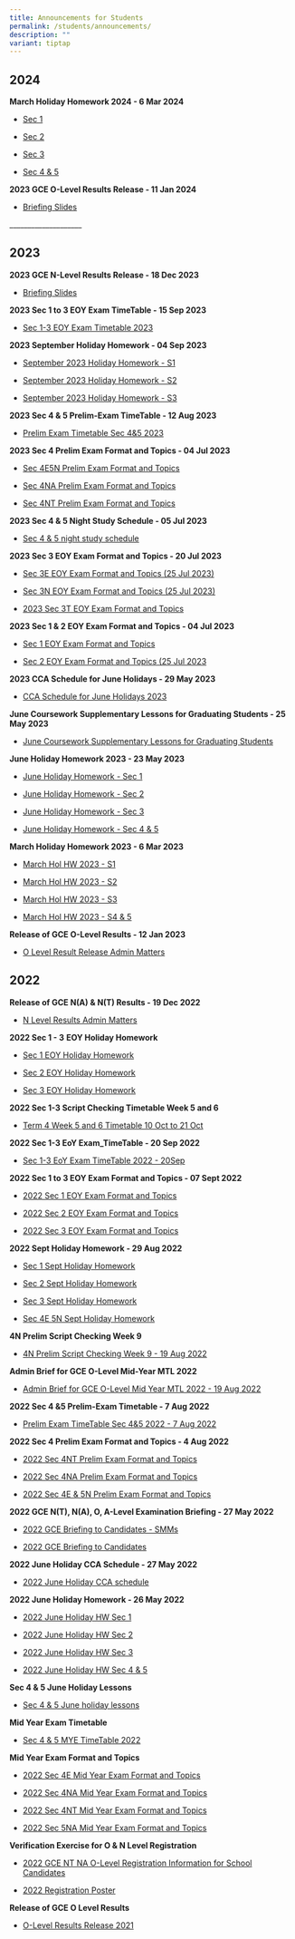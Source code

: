 ```yaml
---
title: Announcements for Students
permalink: /students/announcements/
description: ""
variant: tiptap
---
```

<h2>2024</h2>
<p><strong>March Holiday Homework 2024 - 6 Mar 2024</strong>
</p>
<ul data-tight="true" class="tight">
<li>
<p><a href="/files/Announcements for Students/March_Hol_HW_2024___S1.pdf" rel="noopener noreferrer nofollow" target="_blank">Sec 1</a>
</p>
</li>
<li>
<p><a href="/files/Announcements for Students/March_Hol_HW_2024___S2.pdf" rel="noopener noreferrer nofollow" target="_blank">Sec 2</a>
</p>
</li>
<li>
<p><a href="/files/Announcements for Students/March_Hol_HW_2024___S3.pdf" rel="noopener noreferrer nofollow" target="_blank">Sec 3</a>
</p>
</li>
<li>
<p><a href="/files/Announcements for Students/March_Hol_HW_2024___S4_5.pdf" rel="noopener noreferrer nofollow" target="_blank">Sec 4 &amp; 5</a>
</p>
</li>
</ul>
<p></p>
<p><strong>2023 GCE O-Level Results Release - 11 Jan 2024</strong>
</p>
<ul data-tight="true" class="tight">
<li>
<p><a href="/files/Announcements%20for%20Students/2024_O_Level_Presentation_Admin_brief_final.pdf" rel="noopener noreferrer nofollow" target="_blank">Briefing Slides</a>
</p>
</li>
</ul>
<p></p>
<p>____________________</p>
<h2>2023</h2>
<p><strong>2023 GCE N-Level Results Release - 18 Dec 2023</strong>
</p>
<ul data-tight="true" class="tight">
<li>
<p><a href="/files/Announcements%20for%20Students/2023/Briefing_Slides_N_Level_Students_admin.pdf" rel="noopener noreferrer nofollow" target="_blank">Briefing Slides</a>
</p>
</li>
</ul>
<p><strong>2023 Sec 1 to 3 EOY Exam TimeTable - 15 Sep 2023</strong>
</p>
<ul data-tight="true" class="tight">
<li>
<p><a href="/files/Announcements%20for%20Students/2023/4d_sec_1-3_eoy_exam_timetable_2023_15sep.pdf" rel="noopener noreferrer nofollow" target="_blank">Sec 1-3 EOY Exam Timetable 2023</a>
</p>
</li>
</ul>
<p><strong>2023 September Holiday Homework - 04 Sep 2023</strong>
</p>
<ul data-tight="true" class="tight">
<li>
<p><a href="/files/Announcements%20for%20Students/2023/september%202023%20holiday%20homework%20-%20s1.pdf" rel="noopener noreferrer nofollow" target="_blank">September 2023 Holiday Homework - S1</a>
</p>
</li>
<li>
<p><a href="/files/Announcements%20for%20Students/2023/september%202023%20holiday%20homework%20-%20s2.pdf" rel="noopener noreferrer nofollow" target="_blank">September 2023 Holiday Homework - S2</a>
</p>
</li>
<li>
<p><a href="/files/Announcements%20for%20Students/2023/september%202023%20holiday%20homework%20-%20s3.pdf" rel="noopener noreferrer nofollow" target="_blank">September 2023 Holiday Homework - S3</a>
</p>
</li>
</ul>
<p><strong>2023 Sec 4 &amp; 5 Prelim-Exam TimeTable - 12 Aug 2023</strong>
</p>
<ul data-tight="true" class="tight">
<li>
<p><a href="/files/Announcements%20for%20Students/2023/12_aug_prelim-exam_timetable-sec-4&amp;5_2023.pdf" rel="noopener noreferrer nofollow" target="_blank">Prelim Exam Timetable Sec 4&amp;5 2023</a>
</p>
</li>
</ul>
<p><strong>2023 Sec 4 Prelim Exam Format and Topics - 04 Jul 2023</strong>
</p>
<ul data-tight="true" class="tight">
<li>
<p><a href="/files/Announcements%20for%20Students/2023/2023%20sec%204e5n%20prelim%20exam%20format%20and%20topics.pdf" rel="noopener noreferrer nofollow" target="_blank">Sec 4E5N Prelim Exam Format and Topics</a>
</p>
</li>
<li>
<p><a href="/files/Announcements%20for%20Students/2023/2023%20sec%204na%20prelim%20exam%20format%20and%20topics.pdf" rel="noopener noreferrer nofollow" target="_blank">Sec 4NA Prelim Exam Format and Topics</a>
</p>
</li>
<li>
<p><a href="/files/Announcements%20for%20Students/2023/2023%20sec%204nt%20prelim%20exam%20format%20and%20topics%20(updated%204%20jul).pdf" rel="noopener noreferrer nofollow" target="_blank">Sec 4NT Prelim Exam Format and Topics</a>
</p>
</li>
</ul>
<p><strong>2023 Sec 4 &amp; 5 Night Study Schedule - 05 Jul 2023</strong>
</p>
<ul data-tight="true" class="tight">
<li>
<p><a href="/files/Announcements%20for%20Students/2023/2023%20sec%204_5%20night%20study%20schedule-v2.pdf" rel="noopener noreferrer nofollow" target="_blank">Sec 4 &amp; 5 night study schedule</a>
</p>
</li>
</ul>
<p><strong>2023 Sec 3 EOY Exam Format and Topics - 20 Jul 2023</strong>
</p>
<ul data-tight="true" class="tight">
<li>
<p><a href="/files/Announcements%20for%20Students/2023/2023%20sec%203e%20eoy%20exam%20format%20and%20topics%20(25%20jul).pdf" rel="noopener noreferrer nofollow" target="_blank">Sec 3E EOY Exam Format and Topics (25 Jul 2023)</a>
</p>
</li>
<li>
<p><a href="/files/Announcements%20for%20Students/2023/2023%20sec%203n%20eoy%20exam%20format%20and%20topics%20(25%20jul).pdf" rel="noopener noreferrer nofollow" target="_blank">Sec 3N EOY Exam Format and Topics (25 Jul 2023)</a>
</p>
</li>
<li>
<p><a href="/files/Announcements%20for%20Students/2023/2023%20sec%203t%20eoy%20exam%20format%20and%20topics%20(updated%204%20jul).pdf" rel="noopener noreferrer nofollow" target="_blank">2023 Sec 3T EOY Exam Format and Topics</a>
</p>
</li>
</ul>
<p><strong>2023 Sec 1 &amp; 2 EOY Exam Format and Topics - 04 Jul 2023</strong>
</p>
<ul data-tight="true" class="tight">
<li>
<p><a href="/files/Announcements%20for%20Students/2023/2023%20sec%201%20eoy%20exam%20format%20and%20topics.pdf" rel="noopener noreferrer nofollow" target="_blank">Sec 1 EOY Exam Format and Topics</a>
</p>
</li>
<li>
<p><a href="/files/Announcements%20for%20Students/2023/2023%20sec%202%20eoy%20exam%20format%20and%20topics%20(25%20jul).pdf" rel="noopener noreferrer nofollow" target="_blank">Sec 2 EOY Exam Format and Topics (25 Jul 2023</a>
</p>
</li>
</ul>
<p><strong>2023 CCA Schedule for June Holidays - 29 May 2023</strong>
</p>
<ul data-tight="true" class="tight">
<li>
<p><a href="/files/Announcements%20for%20Students/2023/2023%20cca%20june%20holiday%20schedule-v2.pdf" rel="noopener noreferrer nofollow" target="_blank">CCA Schedule for June Holidays 2023</a>
</p>
</li>
</ul>
<p><strong>June Coursework Supplementary Lessons for Graduating Students - 25 May 2023</strong>
</p>
<ul data-tight="true" class="tight">
<li>
<p><a href="/files/Announcements%20for%20Students/2023/2023%20yss%20june%20csl%20for%20graduating%20students_v2.pdf" rel="noopener noreferrer nofollow" target="_blank">June Coursework Supplementary Lessons for Graduating Students</a>
</p>
</li>
</ul>
<p><strong>June Holiday Homework 2023 - 23 May 2023</strong>
</p>
<ul data-tight="true" class="tight">
<li>
<p><a href="/files/Announcements%20for%20Students/2023/june%20holiday%20hmwk%20-%20s1.pdf" rel="noopener noreferrer nofollow" target="_blank">June Holiday Homework - Sec 1</a>
</p>
</li>
<li>
<p><a href="/files/Announcements%20for%20Students/2023/june%20holiday%20hmwk%20-%20s2.pdf" rel="noopener noreferrer nofollow" target="_blank">June Holiday Homework - Sec 2</a>
</p>
</li>
<li>
<p><a href="/files/Announcements%20for%20Students/2023/june%20holiday%20hmwk%20-%20s3.pdf" rel="noopener noreferrer nofollow" target="_blank">June Holiday Homework - Sec 3</a>
</p>
</li>
<li>
<p><a href="/files/Announcements%20for%20Students/2023/june%20hol%20hw%202023%20-%20s45.pdf" rel="noopener noreferrer nofollow" target="_blank">June Holiday Homework - Sec 4 &amp; 5</a>
</p>
</li>
</ul>
<p><strong>March Holiday Homework 2023 - 6 Mar 2023</strong>
</p>
<ul data-tight="true" class="tight">
<li>
<p><a href="/files/Announcements%20for%20Students/2023/March%20Hol%20HW%202023%20-%20S1.pdf" rel="noopener noreferrer nofollow" target="_blank">March Hol HW 2023 - S1</a>
</p>
</li>
<li>
<p><a href="/files/Announcements%20for%20Students/2023/March%20Hol%20HW%202023%20-%20S2.pdf" rel="noopener noreferrer nofollow" target="_blank">March Hol HW 2023 - S2</a>
</p>
</li>
<li>
<p><a href="/files/Announcements%20for%20Students/2023/March%20Hol%20HW%202023%20-%20S3.pdf" rel="noopener noreferrer nofollow" target="_blank">March Hol HW 2023 - S3</a>
</p>
</li>
<li>
<p><a href="/files/Announcements%20for%20Students/2023/March%20Hol%20HW%202023%20-%20S45.pdf" rel="noopener noreferrer nofollow" target="_blank">March Hol HW 2023 - S4 &amp; 5</a>
</p>
</li>
</ul>
<p><strong>Release of GCE O-Level Results - 12 Jan 2023</strong>
</p>
<ul data-tight="true" class="tight">
<li>
<p><a href="/files/Announcements%20for%20Students/2023/O%20Level%20Result%20Release_Admin%20brief-%2012%20Jan%202023.pdf" rel="noopener noreferrer nofollow" target="_blank">O Level Result Release Admin Matters</a>
</p>
</li>
</ul>
<h2>2022</h2>
<p><strong>Release of GCE N(A) &amp; N(T) Results - 19 Dec 2022</strong>
</p>
<ul data-tight="true" class="tight">
<li>
<p><a href="/files/Announcements/N%20Level_Results_Admin_Matters.pdf" rel="noopener noreferrer nofollow" target="_blank">N Level Results Admin Matters</a>
</p>
</li>
</ul>
<p><strong>2022 Sec 1 - 3</strong>&nbsp;<strong>EOY Holiday Homework</strong>
</p>
<ul data-tight="true" class="tight">
<li>
<p><a href="/files/Announcements/Sec%201%20EOY%20Holiday%20Homework.pdf" rel="noopener noreferrer nofollow" target="_blank">Sec 1 EOY Holiday Homework</a>
</p>
</li>
<li>
<p><a href="/files/Announcements/Sec%202%20EOY%20Holiday%20Homework.pdf" rel="noopener noreferrer nofollow" target="_blank">Sec 2 EOY Holiday Homework</a>
</p>
</li>
<li>
<p><a href="/files/Announcements/Sec%203%20EOY%20Holiday%20Homework.pdf" rel="noopener noreferrer nofollow" target="_blank">Sec 3 EOY Holiday Homework</a>
</p>
</li>
</ul>
<p><strong>2022 Sec 1-3 Script Checking Timetable Week 5 and 6</strong>
</p>
<ul data-tight="true" class="tight">
<li>
<p><a href="/files/Announcements/Term%204%20Week%205%20and%206%20Timetable%2010%20Oct%20to%2021%20Oct.pdf" rel="noopener noreferrer nofollow" target="_blank">Term 4 Week 5 and 6 Timetable 10 Oct to 21 Oct</a>
</p>
</li>
</ul>
<p><strong>2022 Sec 1-3 EoY Exam_TimeTable - 20 Sep 2022</strong>
</p>
<ul data-tight="true" class="tight">
<li>
<p><a href="/files/Announcements/Sec%201-3%20EoY%20Exam_TimeTable_2022%2020Sep.pdf" rel="noopener noreferrer nofollow" target="_blank">Sec 1-3 EoY Exam TimeTable 2022 - 20Sep</a>
</p>
</li>
</ul>
<p><strong>2022 Sec 1 to 3 EOY Exam Format and Topics - 07 Sept 2022</strong>
</p>
<ul data-tight="true" class="tight">
<li>
<p><a href="/files/Announcements/2022%20Sec%201%20EOY%20Exam%20Format%20and%20Topics.pdf" rel="noopener noreferrer nofollow" target="_blank">2022 Sec 1 EOY Exam Format and Topics</a>
</p>
</li>
<li>
<p><a href="/files/Announcements/Sec%202%20EOY%20Exam%20Format%20and%20Topics%207Sep.pdf" rel="noopener noreferrer nofollow" target="_blank">2022 Sec 2 EOY Exam Format and Topics</a>
</p>
</li>
<li>
<p><a href="/files/Announcements/2022%20Sec%203%20EOY%20Exam%20Format%20and%20Topics.pdf" rel="noopener noreferrer nofollow" target="_blank">2022 Sec 3 EOY Exam Format and Topics</a>
</p>
</li>
</ul>
<p><strong>2022 Sept Holiday Homework - 29 Aug 2022</strong>
</p>
<ul data-tight="true" class="tight">
<li>
<p><a href="/files/Announcements/Sec%201%20Sept%20Hol%20Homework.pdf" rel="noopener noreferrer nofollow" target="_blank">Sec 1 Sept Holiday Homework</a>
</p>
</li>
<li>
<p><a href="/files/Announcements/Sec%202%20Sept%20Hol%20Homework.pdf" rel="noopener noreferrer nofollow" target="_blank">Sec 2 Sept Holiday Homework</a>
</p>
</li>
<li>
<p><a href="/files/Announcements/Sec%203%20Sept%20Hol%20Homework.pdf" rel="noopener noreferrer nofollow" target="_blank">Sec 3 Sept Holiday Homework</a>
</p>
</li>
<li>
<p><a href="/files/Announcements/Sec%204E%205N%20Sept%20Hol%20Homework.pdf" rel="noopener noreferrer nofollow" target="_blank">Sec 4E 5N Sept Holiday Homework</a>
</p>
</li>
</ul>
<p><strong>4N Prelim Script Checking Week 9</strong>
</p>
<ul data-tight="true" class="tight">
<li>
<p><a href="/files/Announcements/4N%20Prelim%20Script%20Checking%20Week%209.pdf" rel="noopener noreferrer nofollow" target="_blank">4N Prelim Script Checking Week 9 - 19 Aug 2022</a>
</p>
</li>
</ul>
<p><strong>Admin Brief for GCE O-Level Mid-Year MTL 2022</strong>
</p>
<ul data-tight="true" class="tight">
<li>
<p><a href="/files/Announcements/Admin%20Brief%20for%20GCE%20O-Level%20Mid%20Year%20MTL%202022.pdf" rel="noopener noreferrer nofollow" target="_blank">Admin Brief for GCE O-Level Mid Year MTL 2022 - 19 Aug 2022</a>
</p>
</li>
</ul>
<p><strong>2022 Sec 4 &amp;5 Prelim-Exam Timetable - 7 Aug 2022</strong>
</p>
<ul data-tight="true" class="tight">
<li>
<p><a href="/files/Announcements/Prelim-Exam_TimeTable-Sec-4and5_2022%207Aug22.pdf" rel="noopener noreferrer nofollow" target="_blank">Prelim Exam TimeTable Sec 4&amp;5 2022 - 7 Aug 2022</a>
</p>
</li>
</ul>
<p><strong>2022 Sec 4 Prelim Exam Format and Topics - 4 Aug 2022</strong>
</p>
<ul data-tight="true" class="tight">
<li>
<p><a href="/files/Announcements/2022%20Sec%204NT%20Prelim%20Exam%20Format%20and%20Topics.pdf" rel="noopener noreferrer nofollow" target="_blank">2022 Sec 4NT Prelim Exam Format and Topics</a>
</p>
</li>
<li>
<p><a href="/files/Announcements/2022%20Sec%204NA%20Prelim%20Exam%20Format%20and%20Topics.pdf" rel="noopener noreferrer nofollow" target="_blank">2022 Sec 4NA Prelim Exam Format and Topics</a>
</p>
</li>
<li>
<p><a href="/files/Announcements/2022%20Sec%204E5N%20Prelim%20Exam%20Format%20and%20Topics.pdf" rel="noopener noreferrer nofollow" target="_blank">2022 Sec 4E &amp; 5N Prelim Exam Format and Topics</a>
</p>
</li>
</ul>
<p><strong>2022 GCE N(T), N(A), O, A-Level Examination Briefing - 27 May 2022</strong>
</p>
<ul data-tight="true" class="tight">
<li>
<p><a href="/files/Announcements/2022%20GCE%20Briefing%20to%20Candidates%20-%20SMMs_12May2022.pdf" rel="noopener noreferrer nofollow" target="_blank">2022 GCE Briefing to Candidates - SMMs</a>
</p>
</li>
<li>
<p><a href="/files/Announcements/2022%20GCE%20Briefing%20to%20Candidates_12May2022.pdf" rel="noopener noreferrer nofollow" target="_blank">2022 GCE Briefing to Candidates</a>
</p>
</li>
</ul>
<p><strong>2022 June Holiday CCA Schedule - 27 May 2022</strong>
</p>
<ul data-tight="true" class="tight">
<li>
<p><a href="/files/Announcements/Jun%2022%20Holiday%20CCA%20schedule.pdf" rel="noopener noreferrer nofollow" target="_blank">2022 June Holiday CCA schedule</a>
</p>
</li>
</ul>
<p><strong>2022 June Holiday Homework - 26 May 2022</strong>
</p>
<ul data-tight="true" class="tight">
<li>
<p><a href="/files/Announcements/2022%20June%20Holiday%20HW%20Sec%201.pdf" rel="noopener noreferrer nofollow" target="_blank">2022 June Holiday HW Sec 1</a>
</p>
</li>
<li>
<p><a href="/files/Announcements/2022%20June%20Holiday%20HW%20Sec%202.pdf" rel="noopener noreferrer nofollow" target="_blank">2022 June Holiday HW Sec 2</a>
</p>
</li>
<li>
<p><a href="/files/Announcements/2022%20June%20Holiday%20HW%20Sec%203.pdf" rel="noopener noreferrer nofollow" target="_blank">2022 June Holiday HW Sec 3</a>
</p>
</li>
<li>
<p><a href="/files/Announcements/2022%20June%20Holiday%20HW%20Sec%204%20%205.pdf" rel="noopener noreferrer nofollow" target="_blank">2022 June Holiday HW Sec 4 &amp; 5</a>
</p>
</li>
</ul>
<p><strong>Sec 4 &amp; 5 June Holiday Lessons</strong>
</p>
<ul data-tight="true" class="tight">
<li>
<p><a href="/files/Announcements/S4%20%205%20June%20holiday%20lessons.pdf" rel="noopener noreferrer nofollow" target="_blank">Sec 4 &amp; 5 June holiday lessons</a>
</p>
</li>
</ul>
<p><strong>Mid Year Exam Timetable</strong>
</p>
<ul data-tight="true" class="tight">
<li>
<p><a href="/files/Announcements/MYE_TimeTable%20Sec%204%20%205_2022%20updated%2018%20Apr.pdf" rel="noopener noreferrer nofollow" target="_blank">Sec 4 &amp; 5 MYE TimeTable 2022</a>
</p>
</li>
</ul>
<p><strong>Mid Year Exam Format and Topics</strong>
</p>
<ul data-tight="true" class="tight">
<li>
<p><a href="/files/Announcements/2022%20Sec%204E%20Mid%20Year%20Exam%20Format%20and%20Topics.pdf" rel="noopener noreferrer nofollow" target="_blank">2022 Sec 4E Mid Year Exam Format and Topics</a>
</p>
</li>
<li>
<p><a href="/files/Announcements/2022%20Sec%204NA%20Mid%20Year%20Exam%20Format%20and%20Topics.pdf" rel="noopener noreferrer nofollow" target="_blank">2022 Sec 4NA Mid Year Exam Format and Topics</a>
</p>
</li>
<li>
<p><a href="/files/Announcements/2022%20Sec%204NT%20Mid%20Year%20Exam%20Format%20and%20Topics.pdf" rel="noopener noreferrer nofollow" target="_blank">2022 Sec 4NT Mid Year Exam Format and Topics</a>
</p>
</li>
<li>
<p><a href="/files/Announcements/2022%20Sec%205NA%20Mid%20Year%20Exam%20Format%20and%20Topics.pdf" rel="noopener noreferrer nofollow" target="_blank">2022 Sec 5NA Mid Year Exam Format and Topics</a>
</p>
</li>
</ul>
<p><strong>Verification Exercise for O &amp; N Level Registration</strong>
</p>
<ul data-tight="true" class="tight">
<li>
<p><a href="/files/Announcements/2022%20GCE%20NT%20NA%20O-Level%20Registration%20Information%20for%20School%20Candidates.pdf" rel="noopener noreferrer nofollow" target="_blank">2022 GCE NT NA O-Level Registration Information for School Candidates</a>
</p>
</li>
<li>
<p><a href="/files/Announcements/2022%20Registration%201%20Page%20Poster.pdf" rel="noopener noreferrer nofollow" target="_blank">2022 Registration Poster</a>
</p>
</li>
</ul>
<p><strong>Release of GCE O Level Results</strong>
</p>
<ul data-tight="true" class="tight">
<li>
<p><a href="/files/Announcements/O-Level%20Results%202021.pdf" rel="noopener noreferrer nofollow" target="_blank">O-Level Results Release 2021</a>
</p>
</li>
</ul>
<p></p>